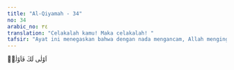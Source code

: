 ```yaml
---
title: "Al-Qiyamah - 34"
no: 34
arabic_no: ٣٤
translation: "Celakalah kamu! Maka celakalah! "
tafsir: "Ayat ini menegaskan bahwa dengan nada mengancam, Allah mengingatkan orang kafir akan kedatangan kecelakaan baginya. Ucapan ini berarti suatu ancaman dan peringatan keras. Merekalah yang paling patut dan pantas menerima siksaan. Orang Arab mengucapkan kalimat itu kepada seseorang yang mengerjakan perbuatan tercela."
---
```


اَوْلٰى لَكَ فَاَوْلٰىۙ
